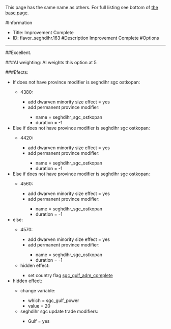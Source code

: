 This page has the same name as others. For full listing see bottom of [the base page](improvement_complete222222222222.md).

#Information
 - Title: Improvement Complete
 - ID: flavor_seghdihr.163
#Description
Improvement Complete
#Options

___
##Excellent.

###AI weighting:
AI weights this option at 5


###Efects:<ul><li>If does not have province modifier is seghdihr sgc ostkopan:</li><ul><li>4380:</li><ul><li>add dwarven minority size effect = yes</li><li>add permanent province modifier:</li><ul><li>name = seghdihr_sgc_ostkopan</li><li>duration = -1</li></ul></ul></ul><li>Else if does not have province modifier is seghdihr sgc ostkopan:</li><ul><li>4420:</li><ul><li>add dwarven minority size effect = yes</li><li>add permanent province modifier:</li><ul><li>name = seghdihr_sgc_ostkopan</li><li>duration = -1</li></ul></ul></ul><li>Else if does not have province modifier is seghdihr sgc ostkopan:</li><ul><li>4560:</li><ul><li>add dwarven minority size effect = yes</li><li>add permanent province modifier:</li><ul><li>name = seghdihr_sgc_ostkopan</li><li>duration = -1</li></ul></ul></ul><li>else:</li><ul><li>4570:</li><ul><li>add dwarven minority size effect = yes</li><li>add permanent province modifier:</li><ul><li>name = seghdihr_sgc_ostkopan</li><li>duration = -1</li></ul></ul><li>hidden effect:</li><ul><li>set country flag [sgc_gulf_adm_complete](../flags/sgc_gulf_adm_complete.md)</li></ul></ul><li>hidden effect:</li><ul><li>change variable:</li><ul><li>which = sgc_gulf_power</li><li>value = 20</li></ul><li>seghdihr sgc update trade modifiers:</li><ul><li>Gulf = yes</li></ul></ul></ul>
